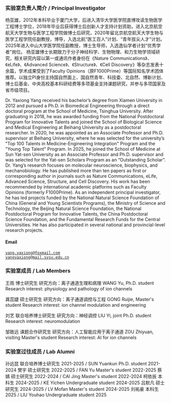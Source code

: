 ### **实验室负责人简介 / Principal Investigator**  
杨亚雄，2012年本科毕业于厦门大学，后进入清华大学医学院直博攻读生物医学工程博士学位，2018年毕业后获得博士后创新人才支持计划资助，进入北京航空航天大学生物与医学工程学院做博士后研究，2020年留北京航空航天大学生物与医学工程学院任副教授，博导，入选北航“医工百人”计划、“青年拔尖人才”计划。2025年进入中山大学医学院任副教授，博士生导师，入选逸仙学者计划“优秀学者”岗位。
杨亚雄博士长期致力于分子神经科学、生物物理、和力生物学领域研究，相关研究内容以第一或通讯作者身份在《Nature Communications》、《eLife》、《Advanced Science》、《Structure》、《Cell Discovery》等杂志发表十余篇，学术成果受到了Faculty Opinions（原F1000Prime）等国际知名学术团体推荐。以独立PI身份主持国自然面上、国自然青年、科技委、北自然、博新计划、博士后基金、中央高校基本科研经费等多项基金支持课题研究，并参与多项国家及省市级项目。

Dr. Yaxiong Yang received his bachelor’s degree from Xiamen University in 2012 and pursued a Ph.D. in Biomedical Engineering through a direct doctoral program at the School of Medicine, Tsinghua University. After graduating in 2018, he was awarded funding from the National Postdoctoral Program for Innovative Talents and joined the School of Biological Science and Medical Engineering at Beihang University as a postdoctoral researcher. In 2020, he was appointed as an Associate Professor and Ph.D. supervisor at Beihang University, where he was selected for the university’s "Top 100 Talents in Medicine-Engineering Integration" Program and the "Young Top Talent" Program. In 2025, he joined the School of Medicine at Sun Yat-sen University as an Associate Professor and Ph.D. supervisor and was selected for the Yat-sen Scholars Program as an “Outstanding Scholar”.
Dr. Yang’s research focuses on molecular neuroscience, biophysics, and mechanobiology. He has published more than ten papers as first or corresponding author in journals such as Nature Communications, eLife, Advanced Science, Structure, and Cell Discovery. His work has been recommended by international academic platforms such as Faculty Opinions (formerly F1000Prime). As an independent principal investigator, he has led projects funded by the National Natural Science Foundation of China (General and Young Scientists Programs), the Ministry of Science and Technology, the Beijing Natural Science Foundation, the National Postdoctoral Program for Innovative Talents, the China Postdoctoral Science Foundation, and the Fundamental Research Funds for the Central Universities. He has also participated in several national and provincial-level research projects.

#### Email  
<code>yang.yaxiong@foxmail.com</code>  
<code>yangyaxiong@mail.sysu.edu.cn</code>

### **实验室成员 / Lab Members**  
王雨 博士研究生 
研究方向：离子通道生理和病理
WANG Yu, Ph.D. student
Research interest: physiology and pathology of ion channels

龚蕊婕 硕士研究生
研究方向：离子通道调控与工程
GONG Ruijie, Master's student
Research interest: ion channel modulation and engineering

刘艺 联合培养博士研究生
研究方向：神经调控
LIU Yi, joint Ph.D. student
Research interest: neuromodulation

邹致远 课题合作研究生
研究方向：人工智能应用于离子通道
ZOU Zhiyuan, visiting Master's student
Research interest: AI for ion channels


### **实验室过往成员 / Lab Alumni**  
孙远昆 联合培养博士研究生 2021-2025 / SUN Yuankun Ph.D. student 2021-2024
樊宇 硕士研究生 2022-2025 / FAN Yu Master's student 2022-2025
蔡婧 硕士研究生 2022-2024 / CAI Jing Master's student 2022-2024
柯依辰 本科生 2024-2025 / KE Yichen Undergraduate student 2024-2025
吕默凡 硕士研究生 2024-2025 / LV Mofan Master's student 2024-2025
刘祐豪 本科生 2025 / LIU Youhao  Undergraduate student 2025



